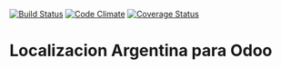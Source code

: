 [![Build Status](https://travis-ci.org/odoo-arg/odoo_l10n_ar.svg?branch=master)](https://travis-ci.org/odoo-arg/odoo_l10n_ar)
[![Code Climate](https://codeclimate.com/github/odoo-arg/odoo_l10n_ar/badges/gpa.svg)](https://codeclimate.com/github/odoo-arg/odoo_l10n_ar)
[![Coverage Status](https://coveralls.io/repos/github/odoo-arg/odoo_l10n_ar/badge.svg?branch=master)](https://coveralls.io/github/odoo-arg/odoo_l10n_ar?branch=master)

# Localizacion Argentina para Odoo
